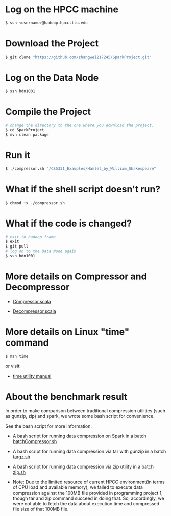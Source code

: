 # Log on the HPCC machine

```bash
$ ssh <username>@hadoop.hpcc.ttu.edu
```

# Download the Project

```bash
$ git clone "https://github.com/zhangwei217245/SparkProject.git"
```

# Log on the Data Node

```bash
$ ssh hdn1001
```


# Compile the Project

```bash
# change the directory to the one where you download the project.
$ cd SparkProject
$ mvn clean package
```

# Run it

```bash
$ ./compressor.sh "/CS5331_Examples/Hamlet_by_William_Shakespeare"
```

# What if the shell script doesn't run?

```bash
$ chmod +x ./compressor.sh
```

# What if the code is changed?

```bash
# exit to hadoop frame
$ exit
$ git pull
# log on to the Data Node again
$ ssh hdn1001
```

# More details on **Compressor** and **Decompressor**

* [Compressor.scala](/src/main/scala/edu/ttu/bigdata/huffman/Compressor.scala)

* [Decompressor.scala](/src/main/scala/edu/ttu/bigdata/huffman/Decompressor.scala)

# More details on Linux "time" command

```bash
$ man time
```
or visit:

* [time utility manual](http://man7.org/linux/man-pages/man7/time.7.html)

# About the benchmark result

In order to make comparison between traditional compression utilities (such as gunzip, zip) and spark, we wrote some bash script for convenience.

See the bash script for more information.

* A bash script for running data compression on Spark in a batch [batchCompressor.sh](/batchCompressor.sh)
* A bash script for running data compression via tar with gunzip in a batch [targz.sh](/tar_zip_report/targz.sh)
* A bash script for running data compression via zip utility in a batch [zip.sh](/tar_zip_report/zip.sh)

* Note: Due to the limited resource of current HPCC environment(in terms of CPU load and available memory), we failed to execute data compression against the 100MB file provided in programming project 1, though tar and zip command succeed in doing that. So, accordingly, we were not able to fetch the data about execution time and compressed file size of that 100MB file.
